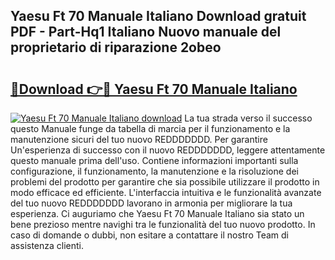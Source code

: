 ## Yaesu Ft 70 Manuale Italiano Download gratuit PDF - Part-Hq1 Italiano Nuovo manuale del proprietario di riparazione 2obeo

# <h2><a href="http://dfftcy.blite.top/?on=Yaesu+Ft+70+Manuale+Italiano">🔗Download 👉🔴 Yaesu Ft 70 Manuale Italiano</a></h2>

[![Yaesu Ft 70 Manuale Italiano download](https://i.imgur.com/lujVjoI.png)](http://dfftcy.blite.top/?on=Yaesu+Ft+70+Manuale+Italiano)
La tua strada verso il successo questo Manuale funge da tabella di marcia per il funzionamento e la manutenzione sicuri del tuo nuovo REDDDDDDD. Per garantire Un'esperienza di successo con il nuovo REDDDDDDD, leggere attentamente questo manuale prima dell'uso. Contiene informazioni importanti sulla configurazione, il funzionamento, la manutenzione e la risoluzione dei problemi del prodotto per garantire che sia possibile utilizzare il prodotto in modo efficace ed efficiente. L'interfaccia intuitiva e le funzionalità avanzate del tuo nuovo REDDDDDDD lavorano in armonia per migliorare la tua esperienza. Ci auguriamo che Yaesu Ft 70 Manuale Italiano sia stato un bene prezioso mentre navighi tra le funzionalità del tuo nuovo prodotto. In caso di domande o dubbi, non esitare a contattare il nostro Team di assistenza clienti.
